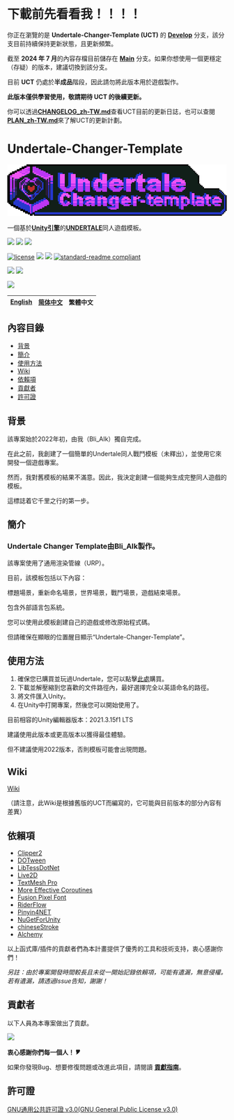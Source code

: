 # 下載前先看看我！！！！
你正在瀏覽的是 **Undertale-Changer-Template (UCT)** 的 [**Develop**](https://github.com/Bli-AIk/Undertale-Changer-Template/tree/develop) 分支，該分支目前持續保持更新狀態，且更新頻繁。

截至 **2024 年 7 月**的內容存檔目前儲存在 [**Main**](https://github.com/Bli-AIk/Undertale-Changer-Template/tree/main) 分支。如果你想使用一個更穩定（存疑）的版本，建議切換到該分支。

目前 **UCT** 仍處於**半成品**階段，因此請勿將此版本用於遊戲製作。

**此版本僅供學習使用，敬請期待 UCT 的後續更新。**

你可以透過[**CHANGELOG_zh-TW.md**](CHANGELOG_zh-TW.md)查看UCT目前的更新日誌，也可以查閱[**PLAN_zh-TW.md**](PLAN_zh-TW.md)來了解UCT的更新計劃。

# Undertale-Changer-Template

<p align="center">
  <img src="logo.png" style="image-rendering: pixelated;">
</p>



一個基於[**Unity引擎**](https://unity.com)的[**UNDERTALE**](https://undertale.com)同人遊戲模板。

![](https://img.shields.io/badge/C%23-239120?style=for-the-badge&logo=csharp&logoColor=white)
![](https://img.shields.io/badge/Rider-000000?style=for-the-badge&logo=Rider&logoColor=white)
![](https://img.shields.io/badge/Unity-100000?style=for-the-badge&logo=unity&logoColor=white)

[![license](https://img.shields.io/github/license/Bli-AIk/Undertale-Changer-Template
)](LICENSE)
<img src="https://img.shields.io/github/repo-size/Bli-AIk/Undertale-Changer-Template.svg"/>
<img src="https://img.shields.io/github/last-commit/Bli-AIk/Undertale-Changer-Template.svg"/>
[![standard-readme compliant](https://img.shields.io/badge/readme%20style-standard-brightgreen.svg?style=flat-square)](https://github.com/RichardLitt/standard-readme)

[![](https://img.shields.io/badge/Tencent_QQ-EB1923?style=for-the-badge&logo=TencentQQ&logoColor=white)](http://qm.qq.com/cgi-bin/qm/qr?_wv=1027&k=wK7VVbI0VU8mPpG94nDLsHaLRbky5cMT&authKey=LQfQsHtXTqbrRdmhSgUtxesNz9UmiETjymrhJF%2BFT1pAiEy0HUxSfM%2Fx%2FsTdOUC%2F&noverify=0&group_code=289694657)
[![](https://dcbadge.limes.pink/api/server/xvYKa2pSN6)](https://discord.gg/xvYKa2pSN6)

[![](https://img.shields.io/badge/Game%20Jolt-CCFF00?style=for-the-badge&logo=Game%20Jolt&logoColor=black)](https://gamejolt.com/games/undertale_changer_template/771575)

| [English](readme.md) | [简体中文](README_zh-CN.md) | 繁體中文 |
|:---------------------:|:---------------------------:|:---------------------------:|

## 內容目錄

- [背景](#背景)
- [簡介](#簡介)
- [使用方法](#使用方法)
- [Wiki](#Wiki)
- [依賴項](#依賴項)
- [貢獻者](#貢獻者)
- [許可證](#許可證)


## 背景
該專案始於2022年初，由我（Bli_AIk）獨自完成。

在此之前，我創建了一個簡單的Undertale同人戰鬥模板（未釋出），並使用它來開發一個遊戲專案。

然而，我對舊模板的結果不滿意。因此，我決定創建一個能夠生成完整同人遊戲的模板。

這標誌着它千里之行的第一步。

## 簡介
### Undertale Changer Template由Bli_AIk製作。

該專案使用了通用渲染管線（URP）。

目前，該模板包括以下內容：

標題場景，重新命名場景，世界場景，戰鬥場景，遊戲結束場景。

包含外部語言包系統。

您可以使用此模板創建自己的遊戲或修改原始程式碼。

但請確保在顯眼的位置醒目顯示“Undertale-Changer-Template”。

## 使用方法
1. 確保您已購買並玩過Undertale，您可以點擊[此處](https://undertale.com/)購買。
2. 下載並解壓縮到您喜歡的文件路徑內，最好選擇完全以英語命名的路徑。
3. 將文件匯入Unity。
4. 在Unity中打開專案，然後您可以開始使用了。

目前相容的Unity編輯器版本：2021.3.15f1 LTS

建議使用此版本或更高版本以獲得最佳體驗。

但不建議使用2022版本，否則模板可能會出現問題。

## Wiki

[Wiki](https://github.com/Bli-AIk/Undertale-Changer-Template/wiki/Home%E2%80%90zh_HK)

（請注意，此Wiki是根據舊版的UCT而編寫的，它可能與目前版本的部分內容有差異）

## 依賴項
- [Clipper2](https://github.com/AngusJohnson/Clipper2)
- [DOTween](https://dotween.demigiant.com/)
- [LibTessDotNet](https://github.com/speps/LibTessDotNet)
- [Live2D](https://www.live2d.com/cubism/download/viewer-unity/)
- [TextMesh Pro](https://docs.unity3d.com/Packages/com.unity.textmeshpro@2.1/manual/index.html)
- [More Effective Coroutines](http://trinary.tech/category/mec/)
- [Fusion Pixel Font](https://github.com/TakWolf/fusion-pixel-font)
- [RiderFlow](https://www.jetbrains.com/riderflow/)
- [Pinyin4NET](https://github.com/hyjiacan/Pinyin4NET)
- [NuGetForUnity](https://github.com/GlitchEnzo/NuGetForUnity)
- [chineseStroke](https://github.com/WTree/chineseStroke)
- [Alchemy](https://github.com/AnnulusGames/Alchemy)

以上函式庫/插件的貢獻者們為本計畫提供了優秀的工具和技術支持，衷心感謝你們！

*另註：由於專案開發時間較長且未從一開始記錄依賴項，可能有遺漏，無意侵權。若有遺漏，請透過Issue告知，謝謝！*

## 貢獻者
以下人員為本專案做出了貢獻。

<a href = "https://github.com/Bli-AIk/Undertale-Changer-Template/Python/graphs/contributors">
<img src = "https://contrib.rocks/image?repo=Bli-AIk/Undertale-Changer-Template"/>
</a>

**衷心感謝你們每一個人！ 🎔**

如果你發現Bug、想要修復問題或改進此項目，請閱讀 **[貢獻指南](CONTRIBUTING_zh-TW)**。

## 許可證

[GNU通用公共許可證 v3.0(GNU General Public License v3.0)](../main/LICENSE)
